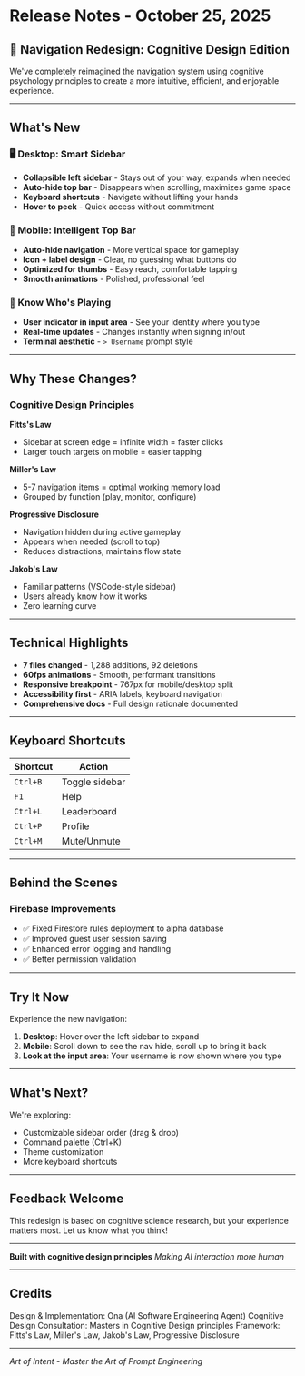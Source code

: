 # Release Notes - October 25, 2025

## 🎨 Navigation Redesign: Cognitive Design Edition

We've completely reimagined the navigation system using cognitive psychology principles to create a more intuitive, efficient, and enjoyable experience.

---

## What's New

### 🖥️ Desktop: Smart Sidebar
- **Collapsible left sidebar** - Stays out of your way, expands when needed
- **Auto-hide top bar** - Disappears when scrolling, maximizes game space
- **Keyboard shortcuts** - Navigate without lifting your hands
- **Hover to peek** - Quick access without commitment

### 📱 Mobile: Intelligent Top Bar
- **Auto-hide navigation** - More vertical space for gameplay
- **Icon + label design** - Clear, no guessing what buttons do
- **Optimized for thumbs** - Easy reach, comfortable tapping
- **Smooth animations** - Polished, professional feel

### 👤 Know Who's Playing
- **User indicator in input area** - See your identity where you type
- **Real-time updates** - Changes instantly when signing in/out
- **Terminal aesthetic** - `> Username` prompt style

---

## Why These Changes?

### Cognitive Design Principles

**Fitts's Law**
- Sidebar at screen edge = infinite width = faster clicks
- Larger touch targets on mobile = easier tapping

**Miller's Law**
- 5-7 navigation items = optimal working memory load
- Grouped by function (play, monitor, configure)

**Progressive Disclosure**
- Navigation hidden during active gameplay
- Appears when needed (scroll to top)
- Reduces distractions, maintains flow state

**Jakob's Law**
- Familiar patterns (VSCode-style sidebar)
- Users already know how it works
- Zero learning curve

---

## Technical Highlights

- **7 files changed** - 1,288 additions, 92 deletions
- **60fps animations** - Smooth, performant transitions
- **Responsive breakpoint** - 767px for mobile/desktop split
- **Accessibility first** - ARIA labels, keyboard navigation
- **Comprehensive docs** - Full design rationale documented

---

## Keyboard Shortcuts

| Shortcut | Action |
|----------|--------|
| `Ctrl+B` | Toggle sidebar |
| `F1` | Help |
| `Ctrl+L` | Leaderboard |
| `Ctrl+P` | Profile |
| `Ctrl+M` | Mute/Unmute |

---

## Behind the Scenes

### Firebase Improvements
- ✅ Fixed Firestore rules deployment to alpha database
- ✅ Improved guest user session saving
- ✅ Enhanced error logging and handling
- ✅ Better permission validation

---

## Try It Now

Experience the new navigation:
1. **Desktop**: Hover over the left sidebar to expand
2. **Mobile**: Scroll down to see the nav hide, scroll up to bring it back
3. **Look at the input area**: Your username is now shown where you type

---

## What's Next?

We're exploring:
- Customizable sidebar order (drag & drop)
- Command palette (Ctrl+K)
- Theme customization
- More keyboard shortcuts

---

## Feedback Welcome

This redesign is based on cognitive science research, but your experience matters most. Let us know what you think!

---

**Built with cognitive design principles**
*Making AI interaction more human*

---

## Credits

Design & Implementation: Ona (AI Software Engineering Agent)
Cognitive Design Consultation: Masters in Cognitive Design principles
Framework: Fitts's Law, Miller's Law, Jakob's Law, Progressive Disclosure

---

*Art of Intent - Master the Art of Prompt Engineering*
